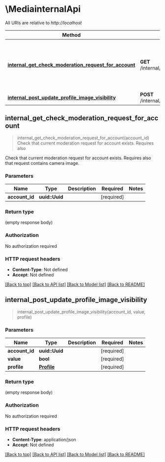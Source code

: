 # \MediainternalApi

All URIs are relative to *http://localhost*

Method | HTTP request | Description
------------- | ------------- | -------------
[**internal_get_check_moderation_request_for_account**](MediainternalApi.md#internal_get_check_moderation_request_for_account) | **GET** /internal/media_api/moderation/request/{account_id} | Check that current moderation request for account exists. Requires also
[**internal_post_update_profile_image_visibility**](MediainternalApi.md#internal_post_update_profile_image_visibility) | **POST** /internal/media_api/visiblity/{account_id}/{value} | 



## internal_get_check_moderation_request_for_account

> internal_get_check_moderation_request_for_account(account_id)
Check that current moderation request for account exists. Requires also

Check that current moderation request for account exists. Requires also that request contains camera image. 

### Parameters


Name | Type | Description  | Required | Notes
------------- | ------------- | ------------- | ------------- | -------------
**account_id** | **uuid::Uuid** |  | [required] |

### Return type

 (empty response body)

### Authorization

No authorization required

### HTTP request headers

- **Content-Type**: Not defined
- **Accept**: Not defined

[[Back to top]](#) [[Back to API list]](../README.md#documentation-for-api-endpoints) [[Back to Model list]](../README.md#documentation-for-models) [[Back to README]](../README.md)


## internal_post_update_profile_image_visibility

> internal_post_update_profile_image_visibility(account_id, value, profile)


### Parameters


Name | Type | Description  | Required | Notes
------------- | ------------- | ------------- | ------------- | -------------
**account_id** | **uuid::Uuid** |  | [required] |
**value** | **bool** |  | [required] |
**profile** | [**Profile**](Profile.md) |  | [required] |

### Return type

 (empty response body)

### Authorization

No authorization required

### HTTP request headers

- **Content-Type**: application/json
- **Accept**: Not defined

[[Back to top]](#) [[Back to API list]](../README.md#documentation-for-api-endpoints) [[Back to Model list]](../README.md#documentation-for-models) [[Back to README]](../README.md)

